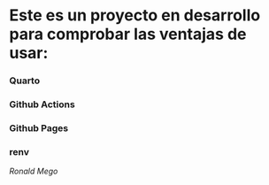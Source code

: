 # Este es un proyecto en desarrollo para comprobar las ventajas de usar:

### Quarto
### Github Actions
### Github Pages
### renv

*Ronald Mego*